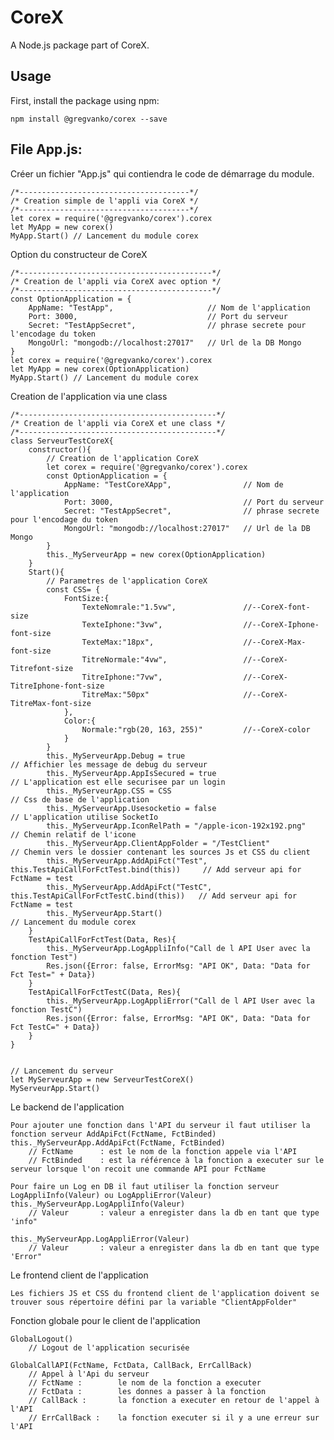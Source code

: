 # CoreX

A Node.js package part of CoreX.

## Usage

First, install the package using npm:

    npm install @gregvanko/corex --save

## File App.js:
Créer un fichier "App.js" qui contiendra le code de démarrage du module.

    /*--------------------------------------*/
    /* Creation simple de l'appli via CoreX */
    /*--------------------------------------*/
    let corex = require('@gregvanko/corex').corex
    let MyApp = new corex()
    MyApp.Start() // Lancement du module corex


Option du constructeur de CoreX

    /*-------------------------------------------*/
    /* Creation de l'appli via CoreX avec option */
    /*-------------------------------------------*/
    const OptionApplication = {
        AppName: "TestApp",                     // Nom de l'application
        Port: 3000,                             // Port du serveur
        Secret: "TestAppSecret",                // phrase secrete pour l'encodage du token 
        MongoUrl: "mongodb://localhost:27017"   // Url de la DB Mongo
    }
    let corex = require('@gregvanko/corex').corex
    let MyApp = new corex(OptionApplication)
    MyApp.Start() // Lancement du module corex


Creation de l'application via une class

    /*--------------------------------------------*/
    /* Creation de l'appli via CoreX et une class */
    /*--------------------------------------------*/
    class ServeurTestCoreX{
        constructor(){
            // Creation de l'application CoreX
            let corex = require('@gregvanko/corex').corex
            const OptionApplication = {
                AppName: "TestCoreXApp",                // Nom de l'application
                Port: 3000,                             // Port du serveur
                Secret: "TestAppSecret",                // phrase secrete pour l'encodage du token 
                MongoUrl: "mongodb://localhost:27017"   // Url de la DB Mongo
            }
            this._MyServeurApp = new corex(OptionApplication)
        }
        Start(){
            // Parametres de l'application CoreX
            const CSS= {
                FontSize:{
                    TexteNomrale:"1.5vw",               //--CoreX-font-size
                    TexteIphone:"3vw",                  //--CoreX-Iphone-font-size
                    TexteMax:"18px",                    //--CoreX-Max-font-size
                    TitreNormale:"4vw",                 //--CoreX-Titrefont-size
                    TitreIphone:"7vw",                  //--CoreX-TitreIphone-font-size
                    TitreMax:"50px"                     //--CoreX-TitreMax-font-size
                },
                Color:{
                    Normale:"rgb(20, 163, 255)"         //--CoreX-color
                }
            }
            this._MyServeurApp.Debug = true                                                 // Affichier les message de debug du serveur
            this._MyServeurApp.AppIsSecured = true                                          // L'application est elle securisee par un login
            this._MyServeurApp.CSS = CSS                                                    // Css de base de l'application
            this._MyServeurApp.Usesocketio = false                                          // L'application utilise SocketIo
            this._MyServeurApp.IconRelPath = "/apple-icon-192x192.png"                      // Chemin relatif de l'icone
            this._MyServeurApp.ClientAppFolder = "/TestClient"                              // Chemin vers le dossier contenant les sources Js et CSS du client
            this._MyServeurApp.AddApiFct("Test", this.TestApiCallForFctTest.bind(this))     // Add serveur api for FctName = test
            this._MyServeurApp.AddApiFct("TestC", this.TestApiCallForFctTestC.bind(this))   // Add serveur api for FctName = test
            this._MyServeurApp.Start()                                                      // Lancement du module corex
        }
        TestApiCallForFctTest(Data, Res){
            this._MyServeurApp.LogAppliInfo("Call de l API User avec la fonction Test")
            Res.json({Error: false, ErrorMsg: "API OK", Data: "Data for Fct Test=" + Data})
        }
        TestApiCallForFctTestC(Data, Res){
            this._MyServeurApp.LogAppliError("Call de l API User avec la fonction TestC")
            Res.json({Error: false, ErrorMsg: "API OK", Data: "Data for Fct TestC=" + Data})
        }
    }


    // Lancement du serveur
    let MyServeurApp = new ServeurTestCoreX()
    MyServeurApp.Start() 
    
Le backend de l'application

    Pour ajouter une fonction dans l'API du serveur il faut utiliser la fonction serveur AddApiFct(FctName, FctBinded)
    this._MyServeurApp.AddApiFct(FctName, FctBinded)
        // FctName      : est le nom de la fonction appele via l'API
        // FctBinded    : est la référence à la fonction a executer sur le serveur lorsque l'on recoit une commande API pour FctName
    
    Pour faire un Log en DB il faut utiliser la fonction serveur LogAppliInfo(Valeur) ou LogAppliError(Valeur)
    this._MyServeurApp.LogAppliInfo(Valeur)
        // Valeur       : valeur a enregister dans la db en tant que type 'info"
    
    this._MyServeurApp.LogAppliError(Valeur)
        // Valeur       : valeur a enregister dans la db en tant que type 'Error"

Le frontend client de l'application

    Les fichiers JS et CSS du frontend client de l'application doivent se trouver sous répertoire défini par la variable "ClientAppFolder"


Fonction globale pour le client de l'application

    GlobalLogout()
        // Logout de l'application securisée

    GlobalCallAPI(FctName, FctData, CallBack, ErrCallBack)
        // Appel à l'Api du serveur
        // FctName :        le nom de la fonction a executer
        // FctData :        les donnes a passer à la fonction
        // CallBack :       la fonction a executer en retour de l'appel à l'API
        // ErrCallBack :    la fonction executer si il y a une erreur sur l'API